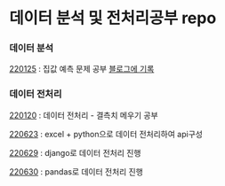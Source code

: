 # 데이터 분석 및 전처리공부 repo

### 데이터 분석
[220125](https://github.com/8x15yz/Data-Study/tree/main/House_Prices%20%EC%BA%90%EA%B8%80%20%EC%A0%9C%EC%B6%9C) : 집값 예측 문제 공부 [블로그에 기록](https://08hyun15.tistory.com/entry/kaggle-%EB%B3%B4%EC%8A%A4%ED%84%B4-%EC%A7%91%EA%B0%92-%EC%98%88%EC%B8%A1-%EB%8D%B0%EC%9D%B4%ED%84%B0-%EC%A0%84%EC%B2%98%EB%A6%AC-%EB%B6%80)


### 데이터 전처리
[220120](https://github.com/8x15yz/Data-Study/tree/main/%EB%8D%B0%EC%9D%B4%ED%84%B0%20%EC%A0%84%EC%B2%98%EB%A6%AC%20%EA%B3%B5%EB%B6%80/%EA%B2%B0%EC%B8%A1%EC%B9%98%20%EB%A9%94%EC%9A%B0%EA%B8%B0) : 데이터 전처리 - 결측치 메우기 공부

[220623](https://github.com/8x15yz/Data-Study/tree/main/%EB%8D%B0%EC%9D%B4%ED%84%B0%20%EC%A0%84%EC%B2%98%EB%A6%AC%20%EA%B3%B5%EB%B6%80/220623) : excel + python으로 데이터 전처리하여 api구성

[220629](https://github.com/8x15yz/Data-Study/tree/main/%EB%8D%B0%EC%9D%B4%ED%84%B0%20%EC%A0%84%EC%B2%98%EB%A6%AC%20%EA%B3%B5%EB%B6%80/220629) : django로 데이터 전처리 진행

[220630](https://github.com/8x15yz/Data-Study/tree/main/%EB%8D%B0%EC%9D%B4%ED%84%B0%20%EC%A0%84%EC%B2%98%EB%A6%AC%20%EA%B3%B5%EB%B6%80/220630) : pandas로 데이터 전처리 진행
